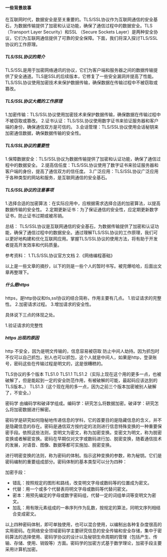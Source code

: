 


#### 一些背景故事
在互联网时代，数据安全是至关重要的。TLS/SSL协议作为互联网通信的安全基石，为数据传输提供了加密和认证功能，确保了通信过程中的数据安全。TLS（Transport Layer Security）和SSL
（Secure Sockets Layer）是两种安全协议，它们为互联网通信提供了可靠的安全保障。下面，我们将深入探讨TLS/SSL协议的工作原理。

##### TLS/SSL协议的简介
TLS/SSL是用于加密网络通讯的协议，它们为客户端和服务器之间的数据传输提供了安全通道。TLS是SSL的后续版本，它修复了一些安全漏洞并提高了性能。TLS/SSL协议使用加密技术来保护数据传输，确保数据在传输过程中不被窃取或篡改。

##### TLS/SSL协议大概的工作原理
1.加密传输：TLS/SSL协议使用加密技术来保护数据传输，确保数据在传输过程中不被窃取或篡改。
2.证书认证：TLS/SSL协议使用数字证书来验证服务器和客户端的身份，确保通信双方是可信的。
3.会话管理：TLS/SSL协议使用会话秘钥来加密通信数据，确保数据传输的安全性。

##### TLS/SSL协议的重要性
1.保障数据安全：TLS/SSL协议为数据传输提供了加密和认证功能，确保了通信过程中的数据安全。
2.提高信任度：TLS/SSL协议使用了数字证书来验证服务器和客户端的身份，提高了通信双方的信任度。
3.广泛应用：TLS/SSL协议广泛应用于各种类型的网站和服务，是互联网通信的安全基石。

##### TLS/SSL协议的注意事项
1.选择合适的加密算法：在实际应用中，应根据需求选择合适的加密算法，以提高数据传输的安全性。
2.定期更新证书：为了保证通信的安全性，应定期更新数字证书，防止证书过期或被吊销。

总结：
TLS/SSL协议是互联网通信的安全基石，为数据传输提供了加密和认证功能，确保了通信过程中的数据安全。通过理解TLS/SSL协议的工作原理，我们可以更好地构建和优化互联网应用。掌握TLS/SSL协议的使用方法，将有助于开发者提高开发效率和代码质量。

参考资料：
1.TLS/SSL协议官方文档
2.《网络编程基础》




以上是一些文章的摘抄，以下的则是一些个人的暂时书写。被完爆哈哈，后面出文章再整理下。

##### 什么是https
https，是http协议和tls,ssl协议的结合简称，作用主要有几点。
1.验证请求的完整性。
2.加密请求过程。
3.增加请求的安全性。

具体说下三点的体现之处。

1.验证请求的完整性

##### https 出现的原因
http 不安全，因为是明文传输的，信息容易被窃取
防止中间人劫持。因为抓包时不仅可以自己抓包，别人也可以抓包，这个人就是中间人，如果是http，登录账号，密码这些在传输过程是明文的，这是很糟糕的。

TLS协议的多个版本
TLS1.0 TLS1.1 TLS1.2（实际上现在这个用的更多一点，也被破解了，但是能起到一定的安全防范作用，有被破解的可能，最起码应该达到的TLS版本。） TLS1.3（这个现在用的多一点，因为之前三个版本加密被别人破解了，不安全。）

密码学
由编码学和破译学组成。编码学：研究怎么将数据加密。破译学：研究怎么将加密数据进行解密。

密码学是研究如何隐秘地传递信息的学科，它的首要目的是隐藏信息的含义，并不是隐藏信息的存在。密码是通信双方按约定的法则进行信息特殊变换的一种重要保密手段。依照这些法则，变明文为密文，称为加密变换。变密文为明文，称为脱密变换或者解密变换。密码在早期仅对文字或数码进行加、脱密变换，随着通信技术的发展，对语音、图像、数据等都可实施加、脱密变换。

进行明密变换的法则，称为密码的体制。指示这种变换的参数，称为秘钥。它们是密码编制的重要组成部分。密码体制的基本类型可以分为四种：

加密手段：
+ 错乱：按照规定的图形和路线，改变明文字母或数码等的位置成为密文。
+ 代替：用一个或多个代替表将明文字母或数码等代替问密文。
+ 密本：用预先编定的字母或数字密码组，代替一定的词组单词等变明文为密文。
+ 加乱：用有限元素组成的一串序列作为乱数，按规定的算法，同明文序列相结合变成密文。

以上四种密码体制，即可单独使用，也可以混合使用，以编制出各种复杂度很高的实用密码。在网络安全领域密码学主要研究信息的安全传输和安全存储，集中于密码算法的选择使用、密码学协议的设计以及秘钥生命周期的管理（包括产生、传输、存储、使用、销毁等）方面。密码学的加密方式基于数学理论，加密手段主要采用计算机加密。

